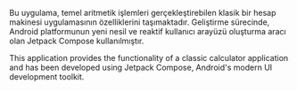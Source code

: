 Bu uygulama, temel aritmetik işlemleri gerçekleştirebilen klasik bir hesap makinesi uygulamasının özelliklerini taşımaktadır. Geliştirme sürecinde, Android platformunun yeni nesil ve reaktif kullanıcı arayüzü oluşturma aracı 
olan Jetpack Compose kullanılmıştır.


This application provides the functionality of a classic calculator application and has been developed using Jetpack Compose, Android's modern UI development toolkit.
